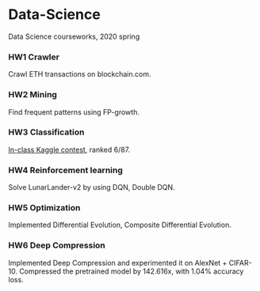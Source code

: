 # Data-Science 
Data Science courseworks, 2020 spring

### HW1 Crawler
Crawl ETH transactions on blockchain.com.
### HW2 Mining
Find frequent patterns using FP-growth.
### HW3 Classification
[In-class Kaggle contest](https://www.kaggle.com/c/nthuds2020hw3-1/leaderboard), ranked 6/87.
### HW4 Reinforcement learning
Solve LunarLander-v2 by using DQN, Double DQN.
### HW5 Optimization
Implemented Differential Evolution, Composite Differential Evolution.
### HW6 Deep Compression
Implemented Deep Compression and experimented it on AlexNet + CIFAR-10. Compressed the pretrained model by 142.616x, with 1.04% accuracy loss.
